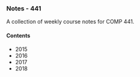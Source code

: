 ### Notes - 441

A collection of weekly course notes for COMP 441.

#### Contents
  * 2015
  * 2016
  * 2017
  * 2018
